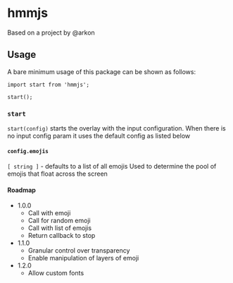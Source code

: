 # hmmjs
Based on a project by @arkon

## Usage

A bare minimum usage of this package can be shown as follows:
```
import start from 'hmmjs';

start();
```

### `start`
`start(config)` starts the overlay with the input configuration. When there is no
input config param it uses the default config as listed below

#### `config.emojis`
`[ string ]` - defaults to a list of all emojis
Used to determine the pool of emojis that float across the screen

#### Roadmap
* 1.0.0
    * Call with emoji
    * Call for random emoji
    * Call with list of emojis
    * Return callback to stop
* 1.1.0
    * Granular control over transparency
    * Enable manipulation of layers of emoji
* 1.2.0
    * Allow custom fonts
